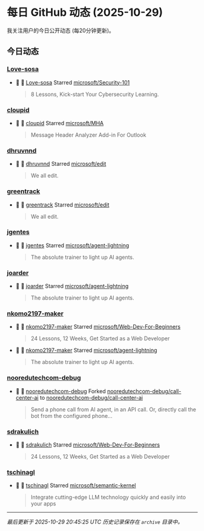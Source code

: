 # 每日 GitHub 动态 (2025-10-29)

我关注用户的今日公开动态 (每20分钟更新)。

## 今日动态

### [Love-sosa](https://github.com/Love-sosa)
- 🌟 👤 [Love-sosa](https://github.com/Love-sosa) Starred [microsoft/Security-101](https://github.com/microsoft/Security-101)
  > 8 Lessons, Kick-start Your Cybersecurity Learning.

### [cloupid](https://github.com/cloupid)
- 🌟 👤 [cloupid](https://github.com/cloupid) Starred [microsoft/MHA](https://github.com/microsoft/MHA)
  > Message Header Analyzer Add-in For Outlook

### [dhruvnnd](https://github.com/dhruvnnd)
- 🌟 👤 [dhruvnnd](https://github.com/dhruvnnd) Starred [microsoft/edit](https://github.com/microsoft/edit)
  > We all edit.

### [greentrack](https://github.com/greentrack)
- 🌟 👤 [greentrack](https://github.com/greentrack) Starred [microsoft/edit](https://github.com/microsoft/edit)
  > We all edit.

### [jgentes](https://github.com/jgentes)
- 🌟 👤 [jgentes](https://github.com/jgentes) Starred [microsoft/agent-lightning](https://github.com/microsoft/agent-lightning)
  > The absolute trainer to light up AI agents.

### [joarder](https://github.com/joarder)
- 🌟 👤 [joarder](https://github.com/joarder) Starred [microsoft/agent-lightning](https://github.com/microsoft/agent-lightning)
  > The absolute trainer to light up AI agents.

### [nkomo2197-maker](https://github.com/nkomo2197-maker)
- 🌟 👤 [nkomo2197-maker](https://github.com/nkomo2197-maker) Starred [microsoft/Web-Dev-For-Beginners](https://github.com/microsoft/Web-Dev-For-Beginners)
  > 24 Lessons, 12 Weeks, Get Started as a Web Developer
- 🌟 👤 [nkomo2197-maker](https://github.com/nkomo2197-maker) Starred [microsoft/agent-lightning](https://github.com/microsoft/agent-lightning)
  > The absolute trainer to light up AI agents.

### [nooredutechcom-debug](https://github.com/nooredutechcom-debug)
- 🍴 👤 [nooredutechcom-debug](https://github.com/nooredutechcom-debug) Forked [nooredutechcom-debug/call-center-ai](https://github.com/nooredutechcom-debug/call-center-ai) to [nooredutechcom-debug/call-center-ai](https://github.com/nooredutechcom-debug/call-center-ai)
  > Send a phone call from AI agent, in an API call. Or, directly call the bot from the configured phone...

### [sdrakulich](https://github.com/sdrakulich)
- 🌟 👤 [sdrakulich](https://github.com/sdrakulich) Starred [microsoft/Web-Dev-For-Beginners](https://github.com/microsoft/Web-Dev-For-Beginners)
  > 24 Lessons, 12 Weeks, Get Started as a Web Developer

### [tschinagl](https://github.com/tschinagl)
- 🌟 👤 [tschinagl](https://github.com/tschinagl) Starred [microsoft/semantic-kernel](https://github.com/microsoft/semantic-kernel)
  > Integrate cutting-edge LLM technology quickly and easily into your apps


---
*最后更新于 2025-10-29 20:45:25 UTC*
*历史记录保存在 `archive` 目录中。*

